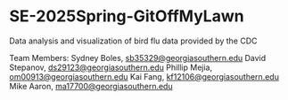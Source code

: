 # SE-2025Spring-GitOffMyLawn
Data analysis and visualization of bird flu data provided by the CDC

Team Members:
Sydney Boles, sb35329@georgiasouthern.edu 
David Stepanov, ds29123@georgiasouthern.edu 
Phillip Mejia, om00913@georgiasouthern.edu 
Kai Fang, kf12106@georgiasouthern.edu 
Mike Aaron, ma17700@georgiasouthern.edu
